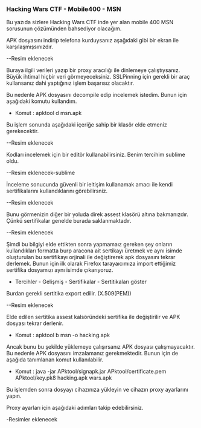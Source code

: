 ### Hacking Wars CTF - Mobile400 - MSN

Bu yazıda sizlere Hacking Wars CTF inde yer alan mobile 400 MSN sorusunun çözümünden bahsediyor olacağım.

APK dosyasını indirip telefona kurduysanız aşağıdaki gibi bir ekran ile karşılaşmışsınızdır.

--Resim eklenecek

Buraya ilgili verileri yazıp bir proxy aracılığı ile dinlemeye çalıştıysanız. Büyük ihtimal hiçbir veri görmeyeceksiniz. SSLPinning için gerekli bir araç kullansanız dahi yaptığınız işlem başarısız olacaktır.

Bu nedenle APK dosyasını decompile edip incelemek istedim. Bunun için aşağıdaki komutu kullandım.

* Komut : apktool d msn.apk

Bu işlem sonunda aşağıdaki içeriğe sahip bir klasör elde etmeniz gerekecektir.

--Resim eklenecek

Kodları incelemek için bir editör kullanabilirsiniz. Benim tercihim sublime oldu.

--Resim eklenecek-sublime

İnceleme sonucunda güvenli bir ieltişim kullanamak amacı ile kendi sertifikalarını kullandıklarını görebilirsniz.

--Resim eklenecek

Bunu görmenizin diğer bir yoluda direk assest klasörü altına bakmanızdır. Çünkü sertifikalar genelde burada saklanmaktadır.

--Resim eklenecek

Şimdi bu bilgiyi elde ettikten sonra yapmamaız gereken şey onların kullandıkları formatta burp aracona ait sertikayı üretmek ve aynı isimde oluşturulan bu sertifikayı orjinali ile değiştirerek apk dosyasını tekrar derlemek. Bunun için ilk olarak Firefox tarayaıcımıza import ettiğimiz sertifika dosyamızı aynı isimde çıkarıyoruz.

*  Tercihler - Gelişmiş - Sertifikalar - Sertitikaları göster

Burdan gerekli sertitika export edilir. (X.509(PEM))

--Resim eklenecek

Elde edilen sertitika assest kalsöründeki sertifika ile değiştirilir ve APK dosyası tekrar derlenir.

* Komut : apktool b msn -o hacking.apk

Ancak bunu bu şekilde yüklemeye çalışırsanız APK dosyası çalışmayacaktır. Bu nedenle APK dosyasını imzalamanız gerekmektedir. Bunun için  de aşağıda tanımlanan komut kullanılabilir.

* Komut : java -jar APktool/signapk.jar APktool/certificate.pem APktool/key.pk8 hacking.apk wars.apk

Bu işlemden sonra dosyayı cihazınıza yükleyin ve cihazın proxy ayarlarını yapın.

Proxy ayarları için aşağıdaki adımları takip edebilirsiniz.

-Resimler eklenecek

